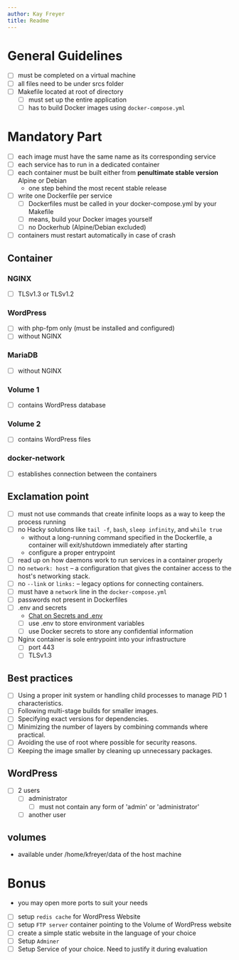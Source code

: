 ```yaml
---
author: Kay Freyer
title: Readme
---
```


# General Guidelines

- [ ] must be completed on a virtual machine
- [ ] all files need to be under srcs folder
- [ ] Makefile located at root of directory
  - [ ] must set up the entire application
  - [ ] has to build Docker images using `docker-compose.yml`

# Mandatory Part

- [ ] each image must have the same name as its corresponding service
- [ ] each service has to run in a dedicated container
- [ ] each container must be built either from **penultimate stable
  version** Alpine or Debian
  - one step behind the most recent stable release
- [ ] write one Dockerfile per service
  - [ ] Dockerfiles must be called in your docker-compose.yml by your
    Makefile
  - [ ] means, build your Docker images yourself
  - [ ] no Dockerhub (Alpine/Debian excluded)
- [ ] containers must restart automatically in case of crash

## Container

### NGINX

- [ ] TLSv1.3 or TLSv1.2

### WordPress

- [ ] with php-fpm only (must be installed and configured)
- [ ] without NGINX

### MariaDB

- [ ] without NGINX

### Volume 1

- [ ] contains WordPress database

### Volume 2

- [ ] contains WordPress files

### docker-network

- [ ] establishes connection between the containers

## Exclamation point

- [ ] must not use commands that create infinite loops as a way to keep
  the process running
- [ ] no Hacky solutions like `tail -f`, `bash`, `sleep infinity`, and
  `while true`
  - without a long-running command specified in the Dockerfile, a
    container will exit/shutdown immediately after starting
  - configure a proper entrypoint
- [ ] read up on how daemons work to run services in a container
  properly
- [ ] no `network: host` – a configuration that gives the container
  access to the host's networking stack.
- [ ] no `--link` or `links:` – legacy options for connecting
  containers.
- [ ] must have a `network` line in the `docker-compose.yml`
- [ ] passwords not present in Dockerfiles
- [ ] .env and secrets
  - [Chat on Secrets and
    .env](https://42born2code.slack.com/archives/CN9RHKQHW/p1745060462370869)
  - [ ] use .env to store environment variables
  - [ ] use Docker secrets to store any confidential information
- [ ] Nginx container is sole entrypoint into your infrastructure
  - [ ] port 443
  - [ ] TLSv1.3

## Best practices

- [ ] Using a proper init system or handling child processes to manage
  PID 1 characteristics.
- [ ] Following multi-stage builds for smaller images.
- [ ] Specifying exact versions for dependencies.
- [ ] Minimizing the number of layers by combining commands where
  practical.
- [ ] Avoiding the use of root where possible for security reasons.
- [ ] Keeping the image smaller by cleaning up unnecessary packages.

## WordPress

- [ ] 2 users
  - [ ] administrator
    - [ ] must not contain any form of 'admin' or 'administrator'
  - [ ] another user

## volumes

- available under /home/kfreyer/data of the host machine

# Bonus

- you may open more ports to suit your needs
- [ ] setup `redis cache` for WordPress Website
- [ ] setup `FTP server` container pointing to the Volume of WordPress
  website
- [ ] create a simple static website in the language of your choice
- [ ] Setup `Adminer`
- [ ] Setup Service of your choice. Need to justify it during evaluation

